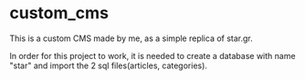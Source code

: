# custom_cms

This is a custom CMS made by me, as a simple replica of star.gr.

In order for this project to work, it is needed to create a database with name "star" and import the 2 sql files(articles, categories).
